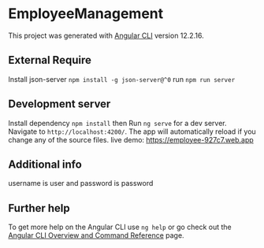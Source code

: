 # EmployeeManagement

This project was generated with [Angular CLI](https://github.com/angular/angular-cli) version 12.2.16.

## External Require

Install json-server `npm install -g json-server@^0`
run `npm run server`

## Development server

Install dependency `npm install` then
Run `ng serve` for a dev server. Navigate to `http://localhost:4200/`. The app will automatically reload if you change any of the source files.
live demo: https://employee-927c7.web.app

## Additional info

username is user and password is password

## Further help

To get more help on the Angular CLI use `ng help` or go check out the [Angular CLI Overview and Command Reference](https://angular.io/cli) page.
